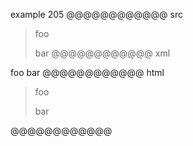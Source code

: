 example 205
@@@@@@@@@@@@ src
> foo
>
> bar
@@@@@@@@@@@@ xml
<?xml version="1.0" encoding="UTF-8"?>
<!DOCTYPE document SYSTEM "CommonMark.dtd">
<document xmlns="http://commonmark.org/xml/1.0">
  <block_quote>
    <paragraph>
      <text>foo</text>
    </paragraph>
    <paragraph>
      <text>bar</text>
    </paragraph>
  </block_quote>
</document>
@@@@@@@@@@@@ html
<blockquote>
<p>foo</p>
<p>bar</p>
</blockquote>
@@@@@@@@@@@@
